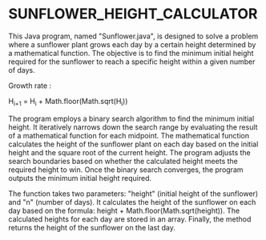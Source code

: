 # SUNFLOWER_HEIGHT_CALCULATOR
This Java program, named "Sunflower.java", is designed to solve a problem where a sunflower plant grows each day by a certain height determined by a mathematical function.
The objective is to find the minimum initial height required for the sunflower to reach a specific height within a given number of days.<br>

Growth rate :<br>

H<sub>i+1</sub> = H<sub>i</sub> + Math.floor(Math.sqrt(H<sub>i</sub>)) <br>

The program employs a binary search algorithm to find the minimum initial height.
It iteratively narrows down the search range by evaluating the result of a mathematical function for each midpoint.
The mathematical function calculates the height of the sunflower plant on each day based on the initial height and the square root of the current height.
The program adjusts the search boundaries based on whether the calculated height meets the required height to win.
Once the binary search converges, the program outputs the minimum initial height required. <br>

The function takes two parameters: "height" (initial height of the sunflower) and "n" (number of days). It calculates the height of the sunflower on each day based on the formula: height + Math.floor(Math.sqrt(height)). The calculated heights for each day are stored in an array.
Finally, the method returns the height of the sunflower on the last day.
